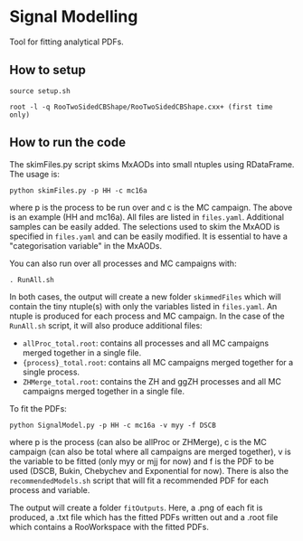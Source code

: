 # Signal Modelling
Tool for fitting analytical PDFs.

## How to setup

    source setup.sh
    
    root -l -q RooTwoSidedCBShape/RooTwoSidedCBShape.cxx+ (first time only)
  
## How to run the code

The skimFiles.py script skims MxAODs into small ntuples using RDataFrame. The usage is:

```
python skimFiles.py -p HH -c mc16a
```

where p is the process to be run over and c is the MC campaign. The above is an example (HH and mc16a). All files are listed in `files.yaml`. Additional samples can be easily added. The selections used to skim the MxAOD is specified in `files.yaml` and can be easily modified. It is essential to have a "categorisation variable" in the MxAODs.  

You can also run over all processes and MC campaigns with:

    . RunAll.sh

In both cases, the output will create a new folder `skimmedFiles` which will contain the tiny ntuple(s) with only the variables listed in `files.yaml`. An ntuple is produced for each process and MC campaign. In the case of the `RunAll.sh` script, it will also produce additional files:

* `allProc_total.root`: contains all processes and all MC campaigns merged together in a single file. 
* `{process}_total.root`: contains all MC campaigns merged together for a single process. 
* `ZHMerge_total.root`: contains the ZH and ggZH processes and all MC campaigns merged together in a single file. 


To fit the PDFs:
    
    python SignalModel.py -p HH -c mc16a -v myy -f DSCB

where p is the process (can also be allProc or ZHMerge), c is the MC campaign (can also be total where all campaigns are merged together), v is the variable to be fitted (only myy or mjj for now) and f is the PDF to be used (DSCB, Bukin, Chebychev and Exponential for now). There is also the `recommendedModels.sh` script that will fit a recommended PDF for each process and variable.  

The output will create a folder `fitOutputs`. Here, a .png of each fit is produced, a .txt file which has the fitted PDFs written out and a .root file which contains a RooWorkspace with the fitted PDFs. 

